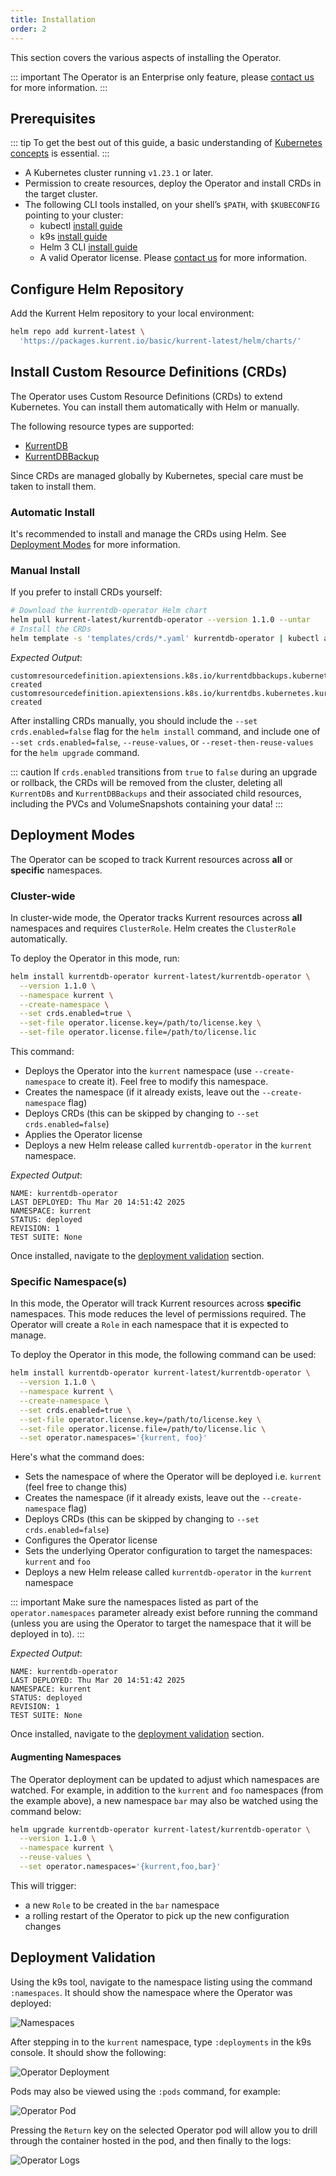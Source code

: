 ```yaml
---
title: Installation
order: 2
---
```


This section covers the various aspects of installing the Operator.

::: important
The Operator is an Enterprise only feature, please [contact us](https://www.kurrent.io/contact) for more information.
:::

## Prerequisites

::: tip
To get the best out of this guide, a basic understanding of [Kubernetes concepts](https://kubernetes.io/docs/concepts/) is essential.
:::

* A Kubernetes cluster running `v1.23.1` or later.
* Permission to create resources, deploy the Operator and install CRDs in the target cluster.
* The following CLI tools installed, on your shell’s `$PATH`, with `$KUBECONFIG` pointing to your cluster:
  * kubectl [install guide](https://kubernetes.io/docs/tasks/tools/install-kubectl)
  * k9s [install guide](https://k9scli.io/topics/install/)
  * Helm 3 CLI [install guide](https://helm.sh/docs/intro/install/)
  * A valid Operator license. Please [contact us](https://www.kurrent.io/contact) for more information.

## Configure Helm Repository

Add the Kurrent Helm repository to your local environment:

```bash
helm repo add kurrent-latest \
  'https://packages.kurrent.io/basic/kurrent-latest/helm/charts/'
```

## Install Custom Resource Definitions (CRDs)

The Operator uses Custom Resource Definitions (CRDs) to extend Kubernetes. You can install them automatically with Helm or manually.

The following resource types are supported:
- [KurrentDB](resource-types.md#kurrentdb)
- [KurrentDBBackup](resource-types.md#kurrentdbbackup)

Since CRDs are managed globally by Kubernetes, special care must be taken to install them.

### Automatic Install

It's recommended to install and manage the CRDs using Helm. See [Deployment Modes](#deployment-modes) for more information.

### Manual Install

If you prefer to install CRDs yourself:

```bash
# Download the kurrentdb-operator Helm chart
helm pull kurrent-latest/kurrentdb-operator --version 1.1.0 --untar
# Install the CRDs
helm template -s 'templates/crds/*.yaml' kurrentdb-operator | kubectl apply -f -
```
*Expected Output*:
```
customresourcedefinition.apiextensions.k8s.io/kurrentdbbackups.kubernetes.kurrent.io created
customresourcedefinition.apiextensions.k8s.io/kurrentdbs.kubernetes.kurrent.io created
```

After installing CRDs manually, you should include the `--set crds.enabled=false` flag for the `helm
install` command, and include one of `--set crds.enabled=false`, `--reuse-values`, or
`--reset-then-reuse-values` for the `helm upgrade` command.

::: caution
If `crds.enabled` transitions from `true` to `false` during an upgrade or rollback, the CRDs will be
removed from the cluster, deleting all `KurrentDBs` and `KurrentDBBackups` and their associated
child resources, including the PVCs and VolumeSnapshots containing your data!
:::

## Deployment Modes

The Operator can be scoped to track Kurrent resources across **all** or **specific** namespaces.

### Cluster-wide

In cluster-wide mode, the Operator tracks Kurrent resources across **all** namespaces and requires `ClusterRole`. Helm creates the `ClusterRole` automatically.

To deploy the Operator in this mode, run:

```bash
helm install kurrentdb-operator kurrent-latest/kurrentdb-operator \
  --version 1.1.0 \
  --namespace kurrent \
  --create-namespace \
  --set crds.enabled=true \
  --set-file operator.license.key=/path/to/license.key \
  --set-file operator.license.file=/path/to/license.lic
```

This command:
- Deploys the Operator into the `kurrent` namespace (use `--create-namespace` to create it). Feel free to modify this namespace.
- Creates the namespace (if it already exists, leave out the `--create-namespace` flag)
- Deploys CRDs (this can be skipped by changing to `--set crds.enabled=false`)
- Applies the Operator license
- Deploys a new Helm release called `kurrentdb-operator` in the `kurrent` namespace.

*Expected Output*:
```
NAME: kurrentdb-operator
LAST DEPLOYED: Thu Mar 20 14:51:42 2025
NAMESPACE: kurrent
STATUS: deployed
REVISION: 1
TEST SUITE: None
```

Once installed, navigate to the [deployment validation](#deployment-validation) section.

### Specific Namespace(s)

In this mode, the Operator will track Kurrent resources across **specific** namespaces. This mode reduces the level of permissions required. The Operator will create a `Role` in each namespace that it is expected to manage.

To deploy the Operator in this mode, the following command can be used:

```bash
helm install kurrentdb-operator kurrent-latest/kurrentdb-operator \
  --version 1.1.0 \
  --namespace kurrent \
  --create-namespace \
  --set crds.enabled=true \
  --set-file operator.license.key=/path/to/license.key \
  --set-file operator.license.file=/path/to/license.lic \
  --set operator.namespaces='{kurrent, foo}'
```

Here's what the command does:
- Sets the namespace of where the Operator will be deployed i.e. `kurrent` (feel free to change this)
- Creates the namespace (if it already exists, leave out the `--create-namespace` flag)
- Deploys CRDs (this can be skipped by changing to `--set crds.enabled=false`)
- Configures the Operator license
- Sets the underlying Operator configuration to target the namespaces: `kurrent` and `foo`
- Deploys a new Helm release called `kurrentdb-operator` in the `kurrent` namespace

::: important
Make sure the namespaces listed as part of the `operator.namespaces` parameter already exist before running the command (unless you are using the Operator to target the namespace that it will be deployed in to).
:::

*Expected Output*:
```
NAME: kurrentdb-operator
LAST DEPLOYED: Thu Mar 20 14:51:42 2025
NAMESPACE: kurrent
STATUS: deployed
REVISION: 1
TEST SUITE: None
```

Once installed, navigate to the [deployment validation](#deployment-validation) section.

#### Augmenting Namespaces

The Operator deployment can be updated to adjust which namespaces are watched. For example, in addition to the `kurrent` and `foo` namespaces (from the example above), a new namespace `bar` may also be watched using the command below:

```bash
helm upgrade kurrentdb-operator kurrent-latest/kurrentdb-operator \
  --version 1.1.0 \
  --namespace kurrent \
  --reuse-values \
  --set operator.namespaces='{kurrent,foo,bar}'
```

This will trigger:
- a new `Role` to be created in the `bar` namespace
- a rolling restart of the Operator to pick up the new configuration changes

## Deployment Validation

Using the k9s tool, navigate to the namespace listing using the command `:namespaces`. It should show the namespace where the Operator was deployed:

![Namespaces](images/install/namespace-list.png)

After stepping in to the `kurrent` namespace, type `:deployments` in the k9s console. It should show the following:

![Operator Deployment](images/install/deployments-list.png)

Pods may also be viewed using the `:pods` command, for example:

![Operator Pod](images/install/pods-list.png)

Pressing the `Return` key on the selected Operator pod will allow you to drill through the container hosted in the pod, and then finally to the logs:

![Operator Logs](images/install/logs.png)
